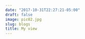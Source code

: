 ```yaml
---
date: "2017-10-31T22:27:21-05:00"
draft: false
image: pic02.jpg
slug: blogs
title: My view
---
```



